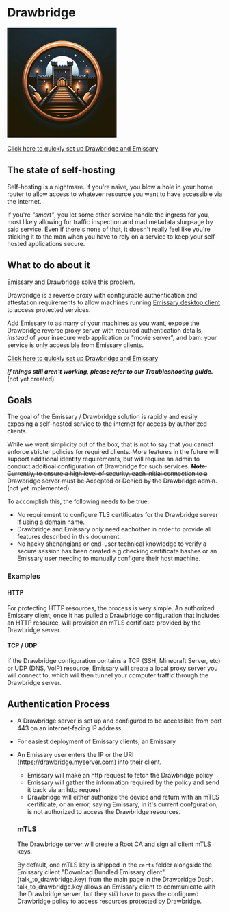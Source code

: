 # Drawbridge
![Drawbridge Logo](./drawbridge_logo.jpg)

[Click here to quickly set up Drawbridge and Emissary](https://github.com/dhens/Drawbridge/wiki/Quick-Start-Up-Guide-%E2%80%90-Get-Drawbridge-and-Emissary-protecting-your-applications)

## The state of self-hosting 
Self-hosting is a nightmare. If you're naive, you blow a hole in your home router to allow access to whatever resource you want to have accessible via the internet. 

If you're *"smart"*, you let some other service handle the ingress for you, most likely allowing for traffic inspection and mad metadata slurp-age by said service. 
Even if there's none of that, it doesn't really feel like you're sticking it to the man when you have to rely on a service to keep your self-hosted applications secure.

## What to do about it
Emissary and Drawbridge solve this problem. 

Drawbridge is a reverse proxy with configurable authentication and attestation requirements to allow machines running [Emissary desktop client](https://github.com/dhens/Emissary) to access protected services.

Add Emissary to as many of your machines as you want, expose the Drawbridge reverse proxy server with required authentication details, _instead_ of your insecure web application or "movie server", and bam: your service is only accessible from Emissary clients.

[Click here to quickly set up Drawbridge and Emissary](https://github.com/dhens/Drawbridge/wiki/Quick-Start-Up-Guide-%E2%80%90-Get-Drawbridge-and-Emissary-protecting-your-applications)

 ***If things still aren't working, please refer to our Troubleshooting guide.*** (not yet created)

## Goals
The goal of the Emissary / Drawbridge solution is rapidly and easily exposing a self-hosted service to the internet for access by authorized clients.

While we want simplicity out of the box, that is not to say that you cannot enforce stricter policies for required clients. More features in the future will support additional identity requirements, but will require an admin to conduct additioal configuration of Drawbridge for such services.
~~**Note**: Currently, to ensure a high level of security, each initial connection to a Drawbridge server must be Accepted or Denied by the Drawbridge admin.~~ (not yet implemented)

To accomplish this, the following needs to be true:
- No requirement to configure TLS certificates for the Drawbridge server if using a domain name.
- Drawbridge and Emissary _only_ need eachother in order to provide all features described in this document.
- No hacky shenangians or end-user technical knowledge to verify a secure session has been created e.g checking certificate hashes or an Emissary user needing to manually configure their host machine.

### Examples

#### HTTP
For protecting HTTP resources, the process is very simple. An authorized Emissary client, once it has pulled a Drawbridge configuration that includes an HTTP resource, will provision an mTLS certificate provided by the Drawbridge server. 

#### TCP / UDP
If the Drawbridge configuration contains a TCP (SSH, Minecraft Server, etc) or UDP (DNS, VoIP) resource, Emissary will create a local proxy server you will connect to, which will then tunnel your computer traffic through the Drawbridge server.

## Authentication Process 
- A Drawbridge server is set up and configured to be accessible from port 443 on an internet-facing IP address.
- For easiest deployment of Emissary clients, an Emissary 
- An Emissary user enters the IP or the URI (https://drawbridge.myserver.com) into their client.
  - Emissary will make an http request to fetch the Drawbridge policy
  - Emissary will gather the information required by the policy and send it back via an http request
  - Drawbridge will either authorize the device and return with an mTLS certificate, or an error, saying Emissary, in it's current confguration, is not authorized to access the Drawbridge resources.

  ### mTLS
  The Drawbridge server will create a Root CA and sign all client mTLS keys.
  
  By default, one mTLS key is shipped in the `certs` folder alongside the Emissary client "Download Bundled Emissary client" (talk_to_drawbridge.key) from the main page in the Drawbridge Dash.
  talk_to_drawbridge.key allows an Emissary client to communicate with the Drawbridge server, but they _still_ have to pass the configured Drawbridge policy to access resources protected by Drawbridge.

